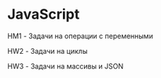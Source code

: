 # JavaScript

HM1 - Задачи на операции с переменными

HW2 - Задачи на циклы

HW3 - Задачи на массивы и JSON
